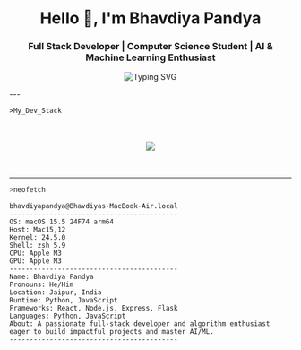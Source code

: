 <h1 align="center">Hello <span>👋</span>, I'm Bhavdiya Pandya</h1>
<h3 align="center">Full Stack Developer | Computer Science Student | AI & Machine Learning Enthusiast</h3>

<p align="center">
  <img src="https://readme-typing-svg.herokuapp.com?font=Fira+Code&duration=2500&pause=1000&color=00F7FF&center=true&vCenter=true&width=435&lines=Full+Stack+Developer;AI+%26+Machine+Learning+Enthusiast;Computer+Science+Student;Aspiring+Google+Engineer" alt="Typing SVG" />
</p>
---

```
>My_Dev_Stack
```

<p align="center" style="font-size: 48px;">
  <img src="https://skillicons.dev/icons?i=js,ts,react,next,express,mongodb,python,html,css,tailwind,git,figma" />
</p>

---

```bash
>neofetch
```
```text
bhavdiyapandya@Bhavdiyas-MacBook-Air.local
------------------------------------------
OS: macOS 15.5 24F74 arm64  
Host: Mac15,12  
Kernel: 24.5.0  
Shell: zsh 5.9  
CPU: Apple M3  
GPU: Apple M3  
------------------------------------------
Name: Bhavdiya Pandya  
Pronouns: He/Him  
Location: Jaipur, India  
Runtime: Python, JavaScript  
Frameworks: React, Node.js, Express, Flask
Languages: Python, JavaScript 
About: A passionate full-stack developer and algorithm enthusiast eager to build impactful projects and master AI/ML.  
------------------------------------------
```
                                                         
